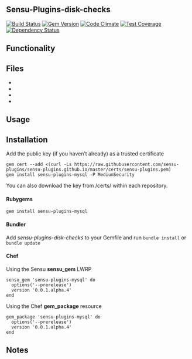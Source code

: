 ## Sensu-Plugins-disk-checks

[![Build Status](https://travis-ci.org/sensu-plugins/sensu-plugins-mysql.svg?branch=master)][1]
[![Gem Version](https://badge.fury.io/rb/sensu-plugins-mysql.svg)][2]
[![Code Climate](https://codeclimate.com/github/sensu-plugins/sensu-plugins-mysql/badges/gpa.svg)][3]
[![Test Coverage](https://codeclimate.com/github/sensu-plugins/sensu-plugins-mysql/badges/coverage.svg)][4]
[![Dependency Status](https://gemnasium.com/sensu-plugins/sensu-plugins-mysql.svg)][5]

## Functionality

## Files
 *
 *
 *
 *

## Usage

## Installation

Add the public key (if you haven’t already) as a trusted certificate

```
gem cert --add <(curl -Ls https://raw.githubusercontent.com/sensu-plugins/sensu-plugins.github.io/master/certs/sensu-plugins.pem)
gem install sensu-plugins-mysql -P MediumSecurity
```

You can also download the key from /certs/ within each repository.

#### Rubygems

`gem install sensu-plugins-mysql`

#### Bundler

Add *sensu-plugins-disk-checks* to your Gemfile and run `bundle install` or `bundle update`

#### Chef

Using the Sensu **sensu_gem** LWRP
```
sensu_gem 'sensu-plugins-mysql' do
  options('--prerelease')
  version '0.0.1.alpha.4'
end
```

Using the Chef **gem_package** resource
```
gem_package 'sensu-plugins-mysql' do
  options('--prerelease')
  version '0.0.1.alpha.4'
end
```

## Notes

[1]:[https://travis-ci.org/sensu-plugins/sensu-plugins-mysql]
[2]:[http://badge.fury.io/rb/sensu-plugins-mysql]
[3]:[https://codeclimate.com/github/sensu-plugins/sensu-plugins-mysql]
[4]:[https://codeclimate.com/github/sensu-plugins/sensu-plugins-mysql]
[5]:[https://gemnasium.com/sensu-plugins/sensu-plugins-mysql]
